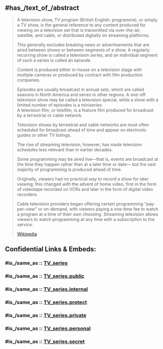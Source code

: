 
## #has_/text_of_/abstract 

> A television show, TV program (British English: programme), or simply a TV show, 
> is the general reference to any content produced for viewing on a television set 
> that is transmitted via over-the-air, satellite, and cable, or distributed digitally on streaming platforms. 
> 
> This generally excludes breaking news or advertisements that are aired between shows or between segments of a show. 
> A regularly recurring show is called a television series, and an individual segment of such a series is called an episode. 
> 
> Content is produced either in-house on a television stage with multiple cameras 
> or produced by contract with film production companies. 
> 
> Episodes are usually broadcast in annual sets, which are called seasons in North America and series in other regions. 
> A one-off television show may be called a television special, 
> while a show with a limited number of episodes is a miniseries.  
> A television film, or telefilm, is a feature film produced for broadcast by a terrestrial or cable network.
>
> Television shows by terrestrial and cable networks are most often scheduled for broadcast ahead of time 
> and appear on electronic guides or other TV listings. 
> 
> The rise of streaming television, however, has made television schedules less relevant than in earlier decades. 
> 
> Some programming may be aired live—that is, events are broadcast at the time they happen rather than at a later time or date—
> but the vast majority of programming is produced ahead of time. 
> 
> Originally, viewers had no practical way to record a show for later viewing; 
> this changed with the advent of home video, first in the form of videotape recorded on VCRs 
> and later in the form of digital video recorders. 
> 
> Cable television providers began offering certain programming "pay-per-view" or on-demand, 
> with viewers paying a one-time fee to watch a program at a time of their own choosing. 
> Streaming television allows viewers to watch programming at any time with a subscription to the service.
>
> [Wikipedia](https://en.wikipedia.org/wiki/Television%20show) 


## Confidential Links & Embeds: 

### #is_/same_as :: [TV_series](/_Standards/Society/Communication/Media/TV_series.md) 

### #is_/same_as :: [TV_series.public](/_public/Society/Communication/Media/TV_series.public.md) 

### #is_/same_as :: [TV_series.internal](/_internal/Society/Communication/Media/TV_series.internal.md) 

### #is_/same_as :: [TV_series.protect](/_protect/Society/Communication/Media/TV_series.protect.md) 

### #is_/same_as :: [TV_series.private](/_private/Society/Communication/Media/TV_series.private.md) 

### #is_/same_as :: [TV_series.personal](/_personal/Society/Communication/Media/TV_series.personal.md) 

### #is_/same_as :: [TV_series.secret](/_secret/Society/Communication/Media/TV_series.secret.md)

